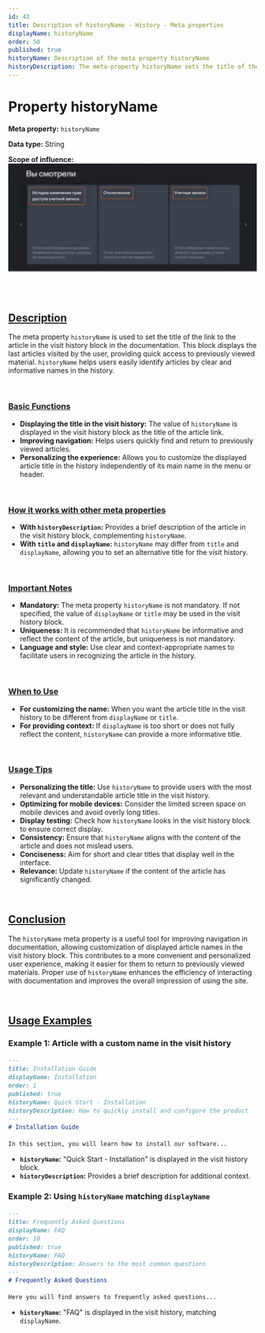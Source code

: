 ```yaml
---
id: 43
title: Description of historyName - History - Meta properties
displayName: historyName
order: 50
published: true
historyName: Description of the meta property historyName
historyDescription: The meta-property historyName sets the title of the article in the visit history block, improving navigation and returning to articles.
---
```


# Property historyName

**Meta property:** `historyName`

**Data type:** String

**Scope of influence:**
![Property influence](https://raw.githubusercontent.com/SolarSpaceTech/product-documentation-content/refs/heads/main/ru/documentation/markdown/images/history-name.png)

<br/>

## [Description](description)

The meta property `historyName` is used to set the title of the link to the article in the visit history block in the documentation. This block displays the last articles visited by the user, providing quick access to previously viewed material. `historyName` helps users easily identify articles by clear and informative names in the history.

<br/>

### [Basic Functions](basic-functions)

- **Displaying the title in the visit history:** The value of `historyName` is displayed in the visit history block as the title of the article link.
- **Improving navigation:** Helps users quickly find and return to previously viewed articles.
- **Personalizing the experience:** Allows you to customize the displayed article title in the history independently of its main name in the menu or header.

<br/>

### [How it works with other meta properties](with-other-properties)

- **With `historyDescription`:** Provides a brief description of the article in the visit history block, complementing `historyName`.
- **With `title` and `displayName`:** `historyName` may differ from `title` and `displayName`, allowing you to set an alternative title for the visit history.

<br/>

### [Important Notes](notes)

- **Mandatory:** The meta property `historyName` is not mandatory. If not specified, the value of `displayName` or `title` may be used in the visit history block.
- **Uniqueness:** It is recommended that `historyName` be informative and reflect the content of the article, but uniqueness is not mandatory.
- **Language and style:** Use clear and context-appropriate names to facilitate users in recognizing the article in the history.


<br/>

### [When to Use](when-to-use)

- **For customizing the name:** When you want the article title in the visit history to be different from `displayName` or `title`.
- **For providing context:** If `displayName` is too short or does not fully reflect the content, `historyName` can provide a more informative title.

<br/>

### [Usage Tips](advice)

- **Personalizing the title:** Use `historyName` to provide users with the most relevant and understandable article title in the visit history.
- **Optimizing for mobile devices:** Consider the limited screen space on mobile devices and avoid overly long titles.
- **Display testing:** Check how `historyName` looks in the visit history block to ensure correct display.
- **Consistency:** Ensure that `historyName` aligns with the content of the article and does not mislead users.
- **Conciseness:** Aim for short and clear titles that display well in the interface.
- **Relevance:** Update `historyName` if the content of the article has significantly changed.

<br/>

## [Conclusion](conclusion)

The `historyName` meta property is a useful tool for improving navigation in documentation, allowing customization of displayed article names in the visit history block. This contributes to a more convenient and personalized user experience, making it easier for them to return to previously viewed materials. Proper use of `historyName` enhances the efficiency of interacting with documentation and improves the overall impression of using the site.

<br/>

## [Usage Examples](examples)

### Example 1: Article with a custom name in the visit history

```md
---
title: Installation Guide
displayName: Installation
order: 1
published: true
historyName: Quick Start - Installation
historyDescription: How to quickly install and configure the product
---
# Installation Guide

In this section, you will learn how to install our software...
```

- **`historyName`:** "Quick Start - Installation" is displayed in the visit history block.
- **`historyDescription`:** Provides a brief description for additional context.

### Example 2: Using `historyName` matching `displayName`

```md
---
title: Frequently Asked Questions
displayName: FAQ
order: 10
published: true
historyName: FAQ
historyDescription: Answers to the most common questions
---
# Frequently Asked Questions

Here you will find answers to frequently asked questions...
```

- **`historyName`:** "FAQ" is displayed in the visit history, matching `displayName`.
```
